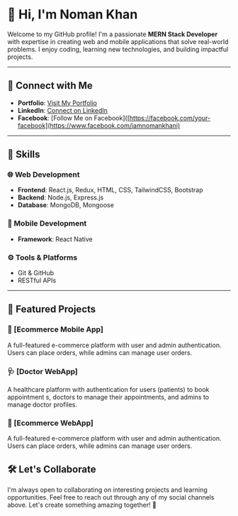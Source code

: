 # 👋 Hi, I'm Noman Khan

Welcome to my GitHub profile! I'm a passionate **MERN Stack Developer** with
expertise in creating web and mobile applications that solve real-world problems.
I enjoy coding, learning new technologies, and building impactful projects.

---

## 🔗 Connect with Me

- **Portfolio**: [Visit My Portfolio](https://myportfolionoman.web.app/)
- **LinkedIn**: [Connect on LinkedIn](https://www.linkedin.com/in/noman-khan-b37ab4273/)
- **Facebook**: [Follow Me on Facebook]([https://facebook.com/your-facebook](https://www.facebook.com/iamnomankhani)


---

## 💼 Skills

### 🌐 Web Development
- **Frontend**: React.js, Redux, HTML, CSS, TailwindCSS, Bootstrap
- **Backend**: Node.js, Express.js
- **Database**: MongoDB, Mongoose

### 📱 Mobile Development
- **Framework**: React Native

### ⚙️ Tools & Platforms
- Git & GitHub
- RESTful APIs

---

## 📂 Featured Projects

### 🛒 [Ecommerce Mobile App]
A full-featured e-commerce platform with user and admin authentication.
Users can place orders, while admins can manage user orders.

### 🩺 [Doctor WebApp]
A healthcare platform with authentication for users (patients) to book appointment
s, doctors to manage their appointments, and admins to manage doctor profiles.

### 🛒 [Ecommerce WebApp]
A full-featured e-commerce platform with user and admin authentication. Users can 
place orders, while admins can manage user orders.




## 🛠️ Let's Collaborate

I'm always open to collaborating on interesting projects and learning opportunities.
Feel free to reach out through any of my social channels above. Let's create something amazing together! 🚀
